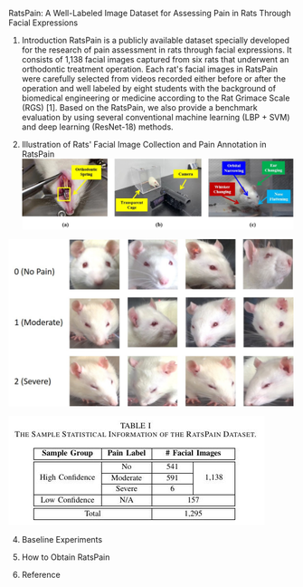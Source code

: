 RatsPain: A Well-Labeled Image Dataset for Assessing Pain in Rats Through Facial Expressions

1. Introduction
RatsPain is a publicly available dataset specially developed for the research of pain assessment in rats through facial expressions. It consists of 1,138 facial images captured from six rats that underwent an orthodontic treatment operation. Each rat's facial images in RatsPain were carefully selected from videos recorded either before or after the operation and well labeled by eight students with the background of biomedical engineering or medicine according to the Rat Grimace Scale (RGS) [1]. Based on the RatsPain, we also provide a benchmark evaluation by using several conventional machine learning (LBP + SVM) and deep learning (ResNet-18) methods.

2. Illustration of Rats' Facial Image Collection and Pain Annotation in RatsPain
![Image tex](https://github.com/xhzongyuan/RatsPain/blob/main/Illustration%20of%20Rats'%20Facial%20Image%20Collection%20and%20Pain%20Annotation.jpg)


![Image tex](https://github.com/xhzongyuan/RatsPain/blob/main/Samples%20of%20Facial%20Images%20in%20RatsPain.jpg)


![Image tex](https://github.com/xhzongyuan/RatsPain/blob/main/Sample%20Statistical%20Information%20of%20RatsPain.jpg)


4. Baseline Experiments


5. How to Obtain RatsPain


7. Reference
